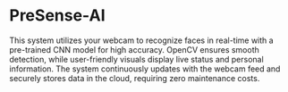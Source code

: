 # PreSense-AI
This system utilizes your webcam to recognize faces in real-time with a pre-trained CNN model for high accuracy. OpenCV ensures smooth detection, while user-friendly visuals display live status and personal information. The system continuously updates with the webcam feed and securely stores data in the cloud, requiring zero maintenance costs. 

